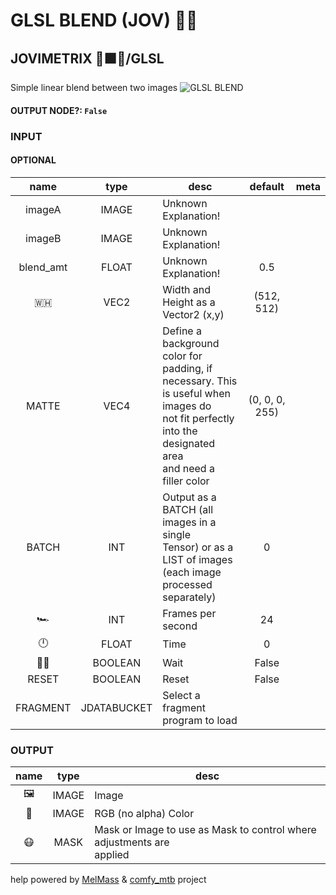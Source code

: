 # GLSL BLEND (JOV) 🧙🏽

## JOVIMETRIX 🔺🟩🔵/GLSL
Simple linear blend between two images
![GLSL BLEND](https://raw.githubusercontent.com/Amorano/Jovimetrix-examples/master/node/GLSL%20BLEND/GLSL%20BLEND.png)

#### OUTPUT NODE?: `False`

### INPUT

#### OPTIONAL

name | type | desc | default | meta
:---:|:---:|---|:---:|---
imageA  |  IMAGE  | Unknown Explanation! |  | 
imageB  |  IMAGE  | Unknown Explanation! |  | 
blend_amt  |  FLOAT  | Unknown Explanation! | 0.5 | 
🇼🇭  |  VEC2  | Width and Height as a Vector2 (x,y) | (512, 512) | 
MATTE  |  VEC4  | Define a background color for padding, if<br>necessary. This is useful when images do<br>not fit perfectly into the designated area<br>and need a filler color | (0, 0, 0, 255) | 
BATCH  |  INT  | Output as a BATCH (all images in a single<br>Tensor) or as a LIST of images (each image<br>processed separately) | 0 | 
🏎️  |  INT  | Frames per second | 24 | 
🕛  |  FLOAT  | Time | 0 | 
✋🏽  |  BOOLEAN  | Wait | False | 
RESET  |  BOOLEAN  | Reset | False | 
FRAGMENT  |  JDATABUCKET  | Select a fragment program to load |  | 

### OUTPUT

name | type | desc
:---:|:---:|---
🖼️  |  IMAGE  | Image 
🌈  |  IMAGE  | RGB (no alpha) Color 
😷  |  MASK  | Mask or Image to use as Mask to control where adjustments are<br>applied 

help powered by [MelMass](https://github.com/melMass) & [comfy_mtb](https://github.com/melMass/comfy_mtb) project